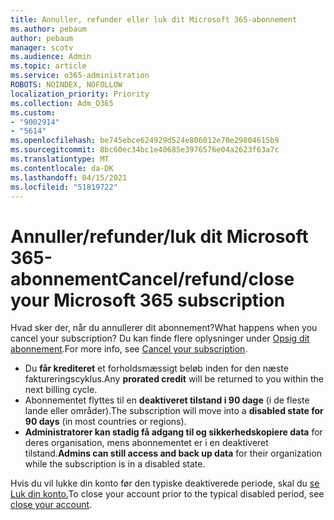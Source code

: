 ```yaml
---
title: Annuller, refunder eller luk dit Microsoft 365-abonnement
ms.author: pebaum
author: pebaum
manager: scotv
ms.audience: Admin
ms.topic: article
ms.service: o365-administration
ROBOTS: NOINDEX, NOFOLLOW
localization_priority: Priority
ms.collection: Adm_O365
ms.custom:
- "9002914"
- "5614"
ms.openlocfilehash: be745ebce624929d524e806012e70e29804615b9
ms.sourcegitcommit: 8bc60ec34bc1e40685e3976576e04a2623f63a7c
ms.translationtype: MT
ms.contentlocale: da-DK
ms.lasthandoff: 04/15/2021
ms.locfileid: "51819722"
---
```

# <a name="cancelrefundclose-your-microsoft-365-subscription"></a><span data-ttu-id="58364-102">Annuller/refunder/luk dit Microsoft 365-abonnement</span><span class="sxs-lookup"><span data-stu-id="58364-102">Cancel/refund/close your Microsoft 365 subscription</span></span>

<span data-ttu-id="58364-103">Hvad sker der, når du annullerer dit abonnement?</span><span class="sxs-lookup"><span data-stu-id="58364-103">What happens when you cancel your subscription?</span></span> <span data-ttu-id="58364-104">Du kan finde flere oplysninger under [Opsig dit abonnement](https://docs.microsoft.com/microsoft-365/commerce/subscriptions/cancel-your-subscription?view=o365-worldwide).</span><span class="sxs-lookup"><span data-stu-id="58364-104">For more info, see [Cancel your subscription](https://docs.microsoft.com/microsoft-365/commerce/subscriptions/cancel-your-subscription?view=o365-worldwide).</span></span>

- <span data-ttu-id="58364-105">Du **får krediteret** et forholdsmæssigt beløb inden for den næste faktureringscyklus.</span><span class="sxs-lookup"><span data-stu-id="58364-105">Any **prorated credit** will be returned to you within the next billing cycle.</span></span>
- <span data-ttu-id="58364-106">Abonnementet flyttes til en **deaktiveret tilstand i 90 dage** (i de fleste lande eller områder).</span><span class="sxs-lookup"><span data-stu-id="58364-106">The subscription will move into a **disabled state for 90 days** (in most countries or regions).</span></span>
- <span data-ttu-id="58364-107">**Administratorer kan stadig få adgang til og sikkerhedskopiere data** for deres organisation, mens abonnementet er i en deaktiveret tilstand.</span><span class="sxs-lookup"><span data-stu-id="58364-107">**Admins can still access and back up data** for their organization while the subscription is in a disabled state.</span></span>

<span data-ttu-id="58364-108">Hvis du vil lukke din konto før den typiske deaktiverede periode, skal du [se Luk din konto.](https://docs.microsoft.com/microsoft-365/commerce/close-your-account?view=o365-worldwide)</span><span class="sxs-lookup"><span data-stu-id="58364-108">To close your account prior to the typical disabled period, see [close your account](https://docs.microsoft.com/microsoft-365/commerce/close-your-account?view=o365-worldwide).</span></span>
